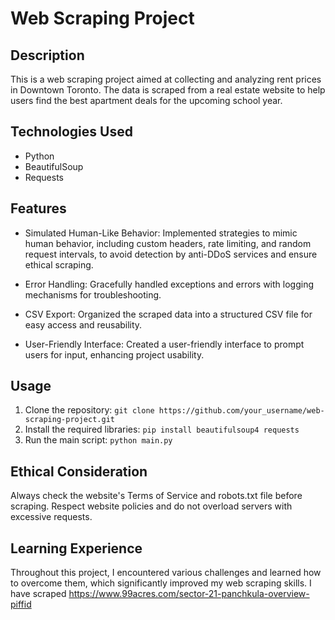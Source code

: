 # Web Scraping Project

## Description

This is a web scraping project aimed at collecting and analyzing rent prices in Downtown Toronto. The data is scraped from a real estate website to help users find the best apartment deals for the upcoming school year.

## Technologies Used

- Python
- BeautifulSoup
- Requests

## Features

- Simulated Human-Like Behavior: Implemented strategies to mimic human behavior, including custom headers, rate limiting, and random request intervals, to avoid detection by anti-DDoS services and ensure ethical scraping.

- Error Handling: Gracefully handled exceptions and errors with logging mechanisms for troubleshooting.

- CSV Export: Organized the scraped data into a structured CSV file for easy access and reusability.

- User-Friendly Interface: Created a user-friendly interface to prompt users for input, enhancing project usability.

## Usage

1. Clone the repository: `git clone https://github.com/your_username/web-scraping-project.git`
2. Install the required libraries: `pip install beautifulsoup4 requests`
3. Run the main script: `python main.py`

## Ethical Consideration

Always check the website's Terms of Service and robots.txt file before scraping. Respect website policies and do not overload servers with excessive requests.

## Learning Experience

Throughout this project, I encountered various challenges and learned how to overcome them, which significantly improved my web scraping skills.
I have scraped https://www.99acres.com/sector-21-panchkula-overview-piffid

